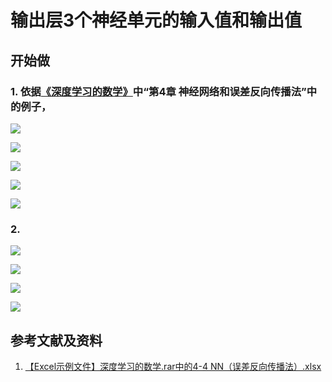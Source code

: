 # 输出层3个神经单元的输入值和输出值

## 开始做

### 1. 依据[《深度学习的数学》](https://www.ituring.com.cn/book/2593)中“第4章 神经网络和误差反向传播法”中的例子，

![](/images/体验神经网络中的数学原理/第3层中2个神经单元的输入值和输出值/1a00.jpg)

![](/images/体验神经网络中的数学原理/第3层中2个神经单元的输入值和输出值/1a0.jpg)

![](/images/体验神经网络中的数学原理/第3层中2个神经单元的输入值和输出值/1a1.jpg)

![](/images/体验神经网络中的数学原理/第3层中2个神经单元的输入值和输出值/1a2.jpg)

![](/images/体验神经网络中的数学原理/第3层中2个神经单元的输入值和输出值/1a3.jpg)


### 2.

![](/images/体验神经网络中的数学原理/第3层中2个神经单元的输入值和输出值/2a0.jpg)

![](/images/体验神经网络中的数学原理/第3层中2个神经单元的输入值和输出值/2a1.jpg)

![](/images/体验神经网络中的数学原理/第3层中2个神经单元的输入值和输出值/2a2.jpg)

![](/images/体验神经网络中的数学原理/第3层中2个神经单元的输入值和输出值/2a3.jpg)


## 参考文献及资料

1. [【Excel示例文件】深度学习的数学.rar中的4-4 NN（误差反向传播法）.xlsx](http://www.ituring.com.cn/book/2593)